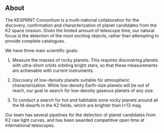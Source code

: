 ## About

The KESPRINT Consortium is a multi-national collaboration for the discovery, confirmation and characterization of planet candidates from the K2 space mission. Given the limited amount of telescope time, our natural focus is the detection of the most exciting objects, rather than attempting to provide complete catalogues.

We have three main scientific goals:

1) Measure the masses of rocky planets. This requires discovering planets with ultra-short orbits orbiting bright stars, so that these measurements are achievable with current instruments.

2) Discovery of low-density planets suitable for atmospheric characterization. While low-density Earth-size planets will be out of reach, our goal to search for low-density gaseous planets of any size.

3) To conduct a search for hot and habitable zone rocky planets around all the M-dwarfs in the K2 fields, which are brighter than I=13 mag.

Our team has several pipelines for the detection of planet candidates from K2 raw light curves, and has been awarded competitive open time at international telescopes.
